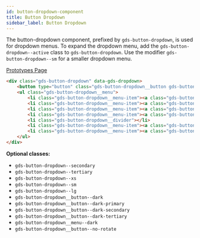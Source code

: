 ```yaml
---
id: button-dropdown-component
title: Button Dropdown
sidebar_label: Button Dropdown
---
```


The button-dropdown component, prefixed by `gds-button-dropdown`, is used for dropdown menus. To expand the dropdown menu, add the `gds-button-dropdown--active` class to `gds-button-dropdown`. Use the modifier `gds-button-dropdown--sm` for a smaller dropdown menu.

<p style="margin-bottom: 0.8em">
    <a href="https://ds.gumgum.com/stable/index.html#gds-button-dropdown" target="_blank">Prototypes Page</a>
</p>

```html
<div class="gds-button-dropdown" data-gds-dropdown>
    <button type="button" class="gds-button-dropdown__button gds-button--primary" data-gds-dropdown-button>Dropdown Menu</button>
    <ul class="gds-button-dropdown__menu">
        <li class="gds-button-dropdown__menu-item"><a class="gds-button-dropdown__menu-link">Link</a></li>
        <li class="gds-button-dropdown__menu-item"><a class="gds-button-dropdown__menu-link">Link</a></li>
        <li class="gds-button-dropdown__menu-item"><a class="gds-button-dropdown__menu-link">Link</a></li>
        <li class="gds-button-dropdown__menu-item"><a class="gds-button-dropdown__menu-link">Link</a></li>
        <li class="gds-button-dropdown__divider"></li>
        <li class="gds-button-dropdown__menu-item"><a class="gds-button-dropdown__menu-link">Link</a></li>
        <li class="gds-button-dropdown__menu-item"><a class="gds-button-dropdown__menu-link">Link</a></li>
    </ul>
</div>
```

__Optional classes:__

- `gds-button-dropdown--secondary`
- `gds-button-dropdown--tertiary`
- `gds-button-dropdown--xs`
- `gds-button-dropdown--sm`
- `gds-button-dropdown--lg`
- `gds-button-dropdown__button--dark`
- `gds-button-dropdown__button--dark-primary`
- `gds-button-dropdown__button--dark-secondary`
- `gds-button-dropdown__button--dark-tertiary`
- `gds-button-dropdown__menu--dark`
- `gds-button-dropdown__button--no-rotate`
